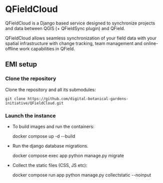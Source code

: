 # QFieldCloud

QFieldCloud is a Django based service designed to synchronize projects and data between QGIS (+ QFieldSync plugin) and QField.

QFieldCloud allows seamless synchronization of your field data with your spatial infrastructure with change tracking, team management and online-offline work capabilities in QField.

## EMI setup

### Clone the repository

Clone the repository and all its submodules:

    git clone https://github.com/digital-botanical-gardens-initiative/QFieldCloud.git

### Launch the instance

- To build images and run the containers:

    docker compose up -d --build

- Run the django database migrations.

    docker compose exec app python manage.py migrate

- Collect the static files (CSS, JS etc):

    docker compose run app python manage.py collectstatic --noinput